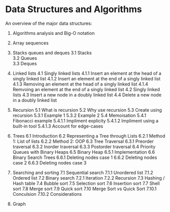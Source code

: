 # Data Structures and Algorithms

An overview of the major data structures:

1. Algorithms analysis and Big-O notation

2. Array sequences

3. Stacks queues and deques
    3.1 Stacks  
    3.2 Queues  
    3.3 Deques  
    
4. Linked lists
    4.1 Singly linked lists
	4.1.1 Insert an element at the head of a singly linked list
	4.1.2 Insert an element at the end of a singly linked list
	4.1.3 Removing an element at the head of a singly linked list
	4.1.4 Remvoing an element at the end of a singly linked list
    4.2 Singly linked lists
    4.3 Insert a new node in a doubly linked list
    4.4 Delete a new node in a doubly linked list   
    
5. Recursion
    5.1 What is recursion
    5.2 Why use recursion
    5.3 Create using recursion
	5.3.1 Example 1
	5.3.2 Example 2
    5.4 Memoisation
	5.4.1 Fibonacci example
	    5.4.1.1 Impliment explicity
	    5.4.1.2 Impliment using a built-in tool
	    5.4.1.3 Account for edge-cases

6. Trees
    6.1 Introduction
    6.2 Representing a Tree through Lists
        6.2.1 Method 1: List of lists
        6.2.2 Method 2: OOP
    6.3 Tree Traversal
        6.3.1 Preorder traversal
        6.3.2 Inorder traversal
        6.3.3 Postorder traversal
    6.4 Priority Queues with Binary Heaps
    6.5 Binary Heap
        6.5.1 Implementation
    6.6 Binary Search Trees
	6.6.1 Deleting nodes case 1
	6.6.2 Deleting nodes case 2
	6.6.3 Deleting nodes case 3
    
7. Searching and sorting
    7.1 Sequential search
	7.1.1 Unordered list
	7.1.2 Ordered list
    7.2 Binary search
	7.2.1 Iteration
	7.2.2 Recursion
    7.3 Hashing / Hash table
    7.4 Bubble sort
    7.5 Selection sort
    7.6 Insertion sort
    7.7 Shell sort
    7.8 Merge sort
    7.9 Quick sort
    7.10 Merge Sort vs Quick Sort
	7.10.1 Conculsion
	7.10.2 Considerations
8. Graph